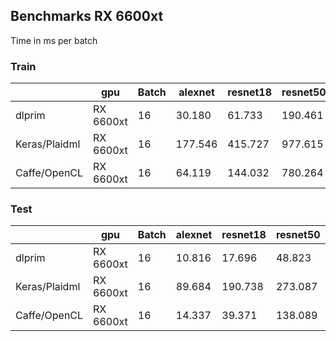 ## Benchmarks RX 6600xt

Time in ms per batch

### Train

|              |      gpu|  Batch| alexnet|resnet18|resnet50|  vgg16     |mobilenet\_v2|
|--------------|---------|-------|--------|--------|-------|-------------|-------|
|        dlprim|RX 6600xt|     16|  30.180|  61.733|190.461|       290.98| 98.854|
|Keras/Plaidml |RX 6600xt|     16|177.546|415.727|977.615 |    3094.2|  355.140 |
|  Caffe/OpenCL|RX 6600xt|     16|64.119  |144.032 | 780.264 |  490.80 | 349.254|

### Test


|               |     gpu|   Batch|alexnet|resnet18|resnet50|  vgg16|mobilenet\_v2|
|--------------|-------- |-------|--------|--------|-------|-------------|-------|
|        dlprim|RX 6600xt|     16|10.816|  17.696|      48.823|      70.773|  27.083|
|Keras/Plaidml |RX 6600xt|     16|89.684|  190.738|     273.087|     1524.9|  33.210|
|  Caffe/OpenCL|RX 6600xt|     16|14.337|  39.371|     138.089|     159.98|  92.9304|

